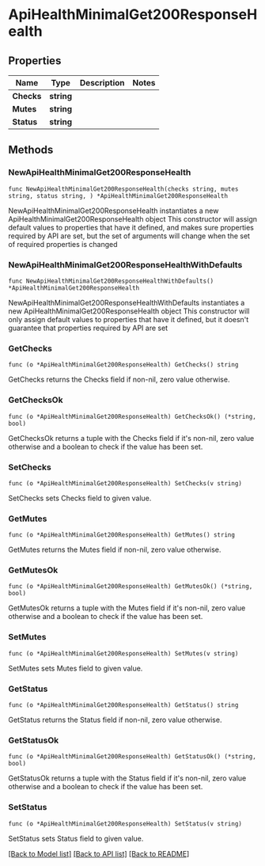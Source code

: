 # ApiHealthMinimalGet200ResponseHealth

## Properties

Name | Type | Description | Notes
------------ | ------------- | ------------- | -------------
**Checks** | **string** |  | 
**Mutes** | **string** |  | 
**Status** | **string** |  | 

## Methods

### NewApiHealthMinimalGet200ResponseHealth

`func NewApiHealthMinimalGet200ResponseHealth(checks string, mutes string, status string, ) *ApiHealthMinimalGet200ResponseHealth`

NewApiHealthMinimalGet200ResponseHealth instantiates a new ApiHealthMinimalGet200ResponseHealth object
This constructor will assign default values to properties that have it defined,
and makes sure properties required by API are set, but the set of arguments
will change when the set of required properties is changed

### NewApiHealthMinimalGet200ResponseHealthWithDefaults

`func NewApiHealthMinimalGet200ResponseHealthWithDefaults() *ApiHealthMinimalGet200ResponseHealth`

NewApiHealthMinimalGet200ResponseHealthWithDefaults instantiates a new ApiHealthMinimalGet200ResponseHealth object
This constructor will only assign default values to properties that have it defined,
but it doesn't guarantee that properties required by API are set

### GetChecks

`func (o *ApiHealthMinimalGet200ResponseHealth) GetChecks() string`

GetChecks returns the Checks field if non-nil, zero value otherwise.

### GetChecksOk

`func (o *ApiHealthMinimalGet200ResponseHealth) GetChecksOk() (*string, bool)`

GetChecksOk returns a tuple with the Checks field if it's non-nil, zero value otherwise
and a boolean to check if the value has been set.

### SetChecks

`func (o *ApiHealthMinimalGet200ResponseHealth) SetChecks(v string)`

SetChecks sets Checks field to given value.


### GetMutes

`func (o *ApiHealthMinimalGet200ResponseHealth) GetMutes() string`

GetMutes returns the Mutes field if non-nil, zero value otherwise.

### GetMutesOk

`func (o *ApiHealthMinimalGet200ResponseHealth) GetMutesOk() (*string, bool)`

GetMutesOk returns a tuple with the Mutes field if it's non-nil, zero value otherwise
and a boolean to check if the value has been set.

### SetMutes

`func (o *ApiHealthMinimalGet200ResponseHealth) SetMutes(v string)`

SetMutes sets Mutes field to given value.


### GetStatus

`func (o *ApiHealthMinimalGet200ResponseHealth) GetStatus() string`

GetStatus returns the Status field if non-nil, zero value otherwise.

### GetStatusOk

`func (o *ApiHealthMinimalGet200ResponseHealth) GetStatusOk() (*string, bool)`

GetStatusOk returns a tuple with the Status field if it's non-nil, zero value otherwise
and a boolean to check if the value has been set.

### SetStatus

`func (o *ApiHealthMinimalGet200ResponseHealth) SetStatus(v string)`

SetStatus sets Status field to given value.



[[Back to Model list]](../README.md#documentation-for-models) [[Back to API list]](../README.md#documentation-for-api-endpoints) [[Back to README]](../README.md)



